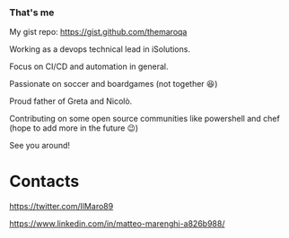 ### That's me

My gist repo: https://gist.github.com/themaroqa

Working as a devops technical lead in iSolutions.

Focus on CI/CD and automation in general.

Passionate on soccer and boardgames (not together 😆)

Proud father of Greta and Nicolò.

Contributing on some open source communities like powershell and chef (hope to add more in the future 😉)

See you around!


# Contacts
https://twitter.com/IlMaro89

https://www.linkedin.com/in/matteo-marenghi-a826b988/
